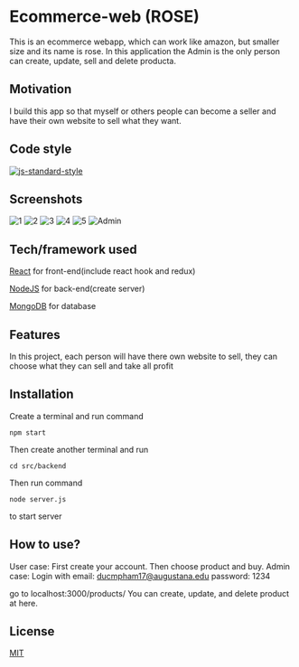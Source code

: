 # Ecommerce-web (ROSE)
This is an ecommerce webapp, which can work like amazon, but smaller size and its name is rose. In this application the Admin is the only person can create, update, sell and delete producta.

## Motivation
I build this app so that myself or others people can become a seller and have their own website to sell what they want.


## Code style

[![js-standard-style](https://img.shields.io/badge/code%20style-standard-brightgreen.svg?style=flat)](https://github.com/feross/standard)
 
## Screenshots
![1](https://user-images.githubusercontent.com/66095400/89721294-8a365500-d9a1-11ea-9b88-5a16f3f0c713.PNG)
![2](https://user-images.githubusercontent.com/66095400/89721296-8d314580-d9a1-11ea-98ae-a88970fc4d36.PNG)
![3](https://user-images.githubusercontent.com/66095400/89721297-8e627280-d9a1-11ea-94ed-e27d5aa72ba5.PNG)
![4](https://user-images.githubusercontent.com/66095400/89721298-8efb0900-d9a1-11ea-8588-1684ae99f134.PNG)
![5](https://user-images.githubusercontent.com/66095400/89721299-902c3600-d9a1-11ea-8c95-e9103b681c05.PNG)
![Admin](https://user-images.githubusercontent.com/66095400/89721300-90c4cc80-d9a1-11ea-9254-80a53bd98b1c.PNG)

## Tech/framework used
[React](https://reactjs.org/) for front-end(include react hook and redux)

[NodeJS](https://nodejs.org/en/) for back-end(create server)

[MongoDB](https://www.mongodb.com/) for database

## Features
In this project, each person will have there own website to sell, they can choose what they can sell and take all profit


## Installation
Create a terminal and run command
```
npm start
```
Then create another terminal and run
```
cd src/backend
```
Then run command
```
node server.js
```
to start server

## How to use?
User case:
First create your account.
Then choose product and buy.
Admin case:
Login with email: ducmpham17@augustana.edu
password: 1234

go to localhost:3000/products/
You can create, update, and delete product at here.

## License
[MIT](https://choosealicense.com/licenses/mit/)

